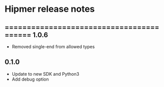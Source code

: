 # Hipmer release notes
=========================================
1.0.6
-----
* Removed single-end from allowed types

0.1.0
-----
* Update to new SDK and Python3
* Add debug option
